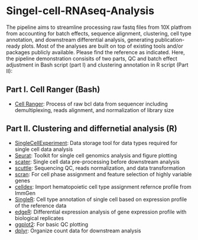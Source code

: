 # Singel-cell-RNAseq-Analysis
The pipeline aims to streamline processing raw fastq files from 10X platfrom from accounting for batch effects, sequence alignment, clustering, cell type annotation, and downstream differential analysis, generating publication-ready plots. Most of the analyses are built on top of existing tools and/or packages publicly available. Please find the reference as indicated. Here, the pipeline demonstration consisits of two parts, QC and batch effect adjustment in Bash script (part I) and clustering annotation in R script (Part II):


Part I. Cell Ranger (Bash)
-----
- [Cell Ranger](https://github.com/10XGenomics/cellranger): Process of raw bcl data from sequencer including demultiplexing, reads alignment, and normalization of library size

Part II. Clustering and differnetial analysis (R)
-----
- [SingleCellExperiment](https://github.com/drisso/SingleCellExperiment): Data storage tool for data types required for single cell data analysis
- [Seurat](https://github.com/satijalab/seurat): Toolkit for single cell genomics analysis and figure plotting
- [scater](https://github.com/jimhester/scater): Single cell data pre-processing before downstream analysis
- [scuttle](https://rdrr.io/github/LTLA/scuttle/): Sequencing QC, reads normalization, and data transformation
- [scran](https://rdrr.io/bioc/scran/): For cell phase assignment and feature selection of highly variable genes 
- [celldex](https://rdrr.io/github/LTLA/celldex/): Import hematopoietic cell type assignment refernce profile from ImmGen
- [SingleR](https://github.com/dviraran/SingleR): Cell type annotation of single cell based on expression profile of the reference data
- [edgeR](https://bioconductor.org/packages/release/bioc/html/edgeR.html): Differential expression analysis of gene expression profile with biological replicates 
- [ggplot2](https://github.com/tidyverse/ggplot2): For basic QC plotting
- [dplyr](https://github.com/tidyverse/dplyr): Organize count data for downstream analysis
